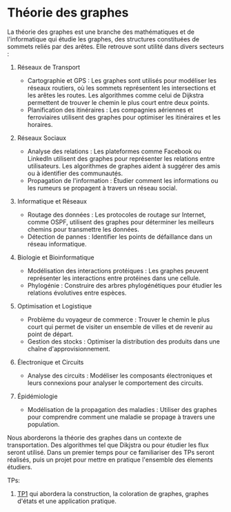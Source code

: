 # Théorie des graphes

La théorie des graphes est une branche des mathématiques et de l'informatique qui étudie les graphes, des structures constituées de sommets reliés par des arêtes. Elle retrouve sont utilité dans divers secteurs :

1. Réseaux de Transport
    - Cartographie et GPS : Les graphes sont utilisés pour modéliser les réseaux routiers, où les sommets représentent les intersections et les arêtes les routes. Les algorithmes comme celui de Dijkstra permettent de trouver le chemin le plus court entre deux points.
    - Planification des itinéraires : Les compagnies aériennes et ferroviaires utilisent des graphes pour optimiser les itinéraires et les horaires.

2. Réseaux Sociaux
    - Analyse des relations : Les plateformes comme Facebook ou LinkedIn utilisent des graphes pour représenter les relations entre utilisateurs. Les algorithmes de graphes aident à suggérer des amis ou à identifier des communautés.
    - Propagation de l'information : Étudier comment les informations ou les rumeurs se propagent à travers un réseau social.

3. Informatique et Réseaux
    - Routage des données : Les protocoles de routage sur Internet, comme OSPF, utilisent des graphes pour déterminer les meilleurs chemins pour transmettre les données.
    - Détection de pannes : Identifier les points de défaillance dans un réseau informatique.

4. Biologie et Bioinformatique
    - Modélisation des interactions protéiques : Les graphes peuvent représenter les interactions entre protéines dans une cellule.
    - Phylogénie : Construire des arbres phylogénétiques pour étudier les relations évolutives entre espèces.

5. Optimisation et Logistique
    - Problème du voyageur de commerce : Trouver le chemin le plus court qui permet de visiter un ensemble de villes et de revenir au point de départ.
    - Gestion des stocks : Optimiser la distribution des produits dans une chaîne d'approvisionnement.

6. Électronique et Circuits
    - Analyse des circuits : Modéliser les composants électroniques et leurs connexions pour analyser le comportement des circuits.

7. Épidémiologie
    - Modélisation de la propagation des maladies : Utiliser des graphes pour comprendre comment une maladie se propage à travers une population.

Nous aborderons la théorie des graphes dans un contexte de transportation. Des algorithmes tel que Dikjstra ou pour étudier les flux seront utilisé. Dans un premier temps pour ce familiariser des TPs seront réalisés, puis un projet pour mettre en pratique l'ensemble des élements étudiers.

TPs:
1. [TP1](./TP1/) qui abordera la construction, la coloration de graphes, graphes d'états et une application pratique.